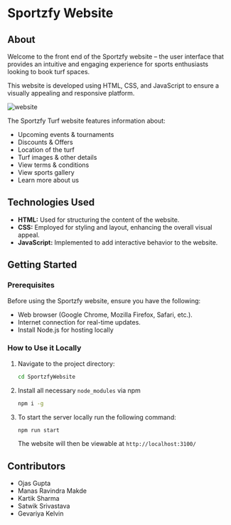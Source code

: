 # Sportzfy Website

## About
Welcome to the front end of the Sportzfy website – the user interface that provides an intuitive and engaging experience for sports enthusiasts looking to book turf spaces. 

This website is developed using HTML, CSS, and JavaScript to ensure a visually appealing and responsive platform.


![website](https://media.giphy.com/media/v1.Y2lkPTc5MGI3NjExeGsxZWtrcHFrY3U1c2lmYjVscG5qdDkzZzExMmJpd2Rlb2w4YXExOSZlcD12MV9pbnRlcm5hbF9naWZfYnlfaWQmY3Q9Zw/7YatKReoztY6Jj65bD/giphy-downsized-large.gif)


The Sportzfy Turf website features information about:

* Upcoming events & tournaments  
* Discounts & Offers
* Location of the turf
* Turf images & other details
* View terms & conditions
* View sports gallery
* Learn more about us

## Technologies Used
- **HTML:** Used for structuring the content of the website.
- **CSS:** Employed for styling and layout, enhancing the overall visual appeal.
- **JavaScript:** Implemented to add interactive behavior to the website.

## Getting Started
### Prerequisites
Before using the Sportzfy website, ensure you have the following:
- Web browser (Google Chrome, Mozilla Firefox, Safari, etc.).
- Internet connection for real-time updates.
- Install Node.js for hosting locally

### How to Use it Locally
1. Navigate to the project directory:
    ```bash
    cd SportzfyWebsite
    ```
2. Install all necessary `node_modules` via npm
    ```bash
    npm i -g
    ```
3. To start the server locally run the following command:
    ```bash
    npm run start
    ```
   The website will then be viewable at `http://localhost:3100/`

## Contributors
* Ojas Gupta
* Manas Ravindra Makde
* Kartik Sharma
* Satwik Srivastava
* Gevariya Kelvin
